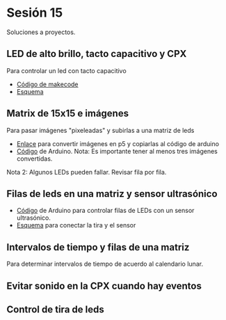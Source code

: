 # Sesión 15

Soluciones a proyectos.

## LED de alto brillo, tacto capacitivo y CPX

Para controlar un led con tacto capacitivo

- [Código de makecode](./ledcpx/ledcpx.uf2)
- [Esquema](./ledcpx/ledcpx.uf2)

## Matrix de 15x15 e imágenes

Para pasar imágenes "pixeleadas" y subirlas a una matriz de leds

- [Enlace](https://editor.p5js.org/emilioocelotl/sketches/LL_nuDLKr) para convertir imágenes en p5 y copiarlas al código de arduino
- [Código](../s14/imgConMic/imgConMic.ino) de Arduino. Nota: Es importante tener al menos tres imágenes convertidas.

Nota 2: Algunos LEDs pueden fallar. Revisar fila por fila. 

## Filas de leds en una matriz y sensor ultrasónico

- [Código](../s13/sensorUltraYLEDs/sensorUltraYLEDs.ino) de Arduino para controlar filas de LEDs con un sensor ultrasónico.
- [Esquema](./sensorMatrix/sensorMatrix.png) para conectar la tira y el sensor 

## Intervalos de tiempo y filas de una matriz

Para determinar intervalos de tiempo de acuerdo al calendario lunar.

## Evitar sonido en la CPX cuando hay eventos

## Control de tira de leds 